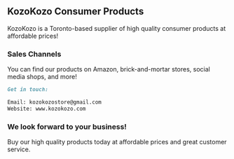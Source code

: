 ## KozoKozo Consumer Products

KozoKozo is a Toronto-based supplier of high quality consumer products at affordable prices! 

### Sales Channels 

You can find our products on Amazon, brick-and-mortar stores, social media shops, and more! 

```markdown
Get in touch:

Email: kozokozostore@gmail.com
Website: www.kozokozo.com
```

### We look forward to your business!

Buy our high quality products today at affordable prices and great customer service. 
